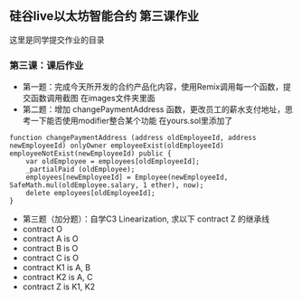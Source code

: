 ## 硅谷live以太坊智能合约 第三课作业
这里是同学提交作业的目录

### 第三课：课后作业
- 第一题：完成今天所开发的合约产品化内容，使用Remix调用每一个函数，提交函数调用截图
在images文件夹里面
- 第二题：增加 changePaymentAddress 函数，更改员工的薪水支付地址，思考一下能否使用modifier整合某个功能
在yours.sol里添加了
```
function changePaymentAddress (address oldEmployeeId, address newEmployeeId) onlyOwner employeeExist(oldEmployeeId) employeeNotExist(newEmployeeId) public {
    var oldEmployee = employees[oldEmployeeId];
    _partialPaid (oldEmployee);
    employees[newEmployeeId] = Employee(newEmployeeId, SafeMath.mul(oldEmployee.salary, 1 ether), now);
    delete employees[oldEmployeeId];
}
```
- 第三题（加分题）：自学C3 Linearization, 求以下 contract Z 的继承线
- contract O
- contract A is O
- contract B is O
- contract C is O
- contract K1 is A, B
- contract K2 is A, C
- contract Z is K1, K2
